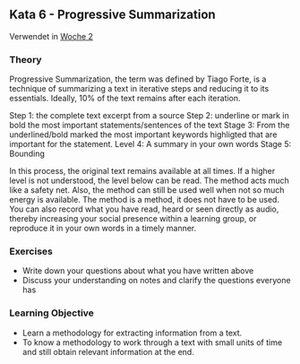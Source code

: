 ## Kata 6 - Progressive Summarization

Verwendet in [Woche 2](2-1-Woche-2.md)

### Theory

Progressive Summarization, the term was defined by Tiago Forte, is a technique of summarizing a text in iterative steps and reducing it to its essentials.
Ideally, 10% of the text remains after each iteration.

Step 1: the complete text excerpt from a source
Step 2: underline or mark in bold the most important statements/sentences of the text
Stage 3: From the underlined/bold marked the most important keywords highligted that are important for the statement.
Level 4: A summary in your own words
Stage 5: Bounding

In this process, the original text remains available at all times. If a higher level is not understood, the level below can be read. The method acts much like a safety net.
Also, the method can still be used well when not so much energy is available.
The method is a method, it does not have to be used. You can also record what you have read, heard or seen directly as audio, thereby increasing your social presence within a learning group, or reproduce it in your own words in a timely manner.


### Exercises
- Write down your questions about what you have written above
- Discuss your understanding on notes and clarify the questions everyone has


### Learning Objective
- Learn a methodology for extracting information from a text.
- To know a methodology to work through a text with small units of time and still obtain relevant information at the end.
<script src="https://giscus.app/client.js"
        data-repo="cogneon/lernos-zettelkasten"
        data-repo-id="R_kgDOI5YY1w"
        data-category="Announcements"
        data-category-id="DIC_kwDOI5YY184CUTx3"
        data-mapping="pathname"
        data-strict="0"
        data-reactions-enabled="1"
        data-emit-metadata="0"
        data-input-position="bottom"
        data-theme="light"
        data-lang="en"
        crossorigin="anonymous"
        async>
</script>
